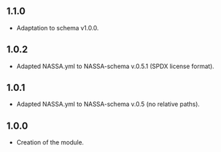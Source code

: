 ## 1.1.0
- Adaptation to schema v1.0.0.
## 1.0.2
- Adapted NASSA.yml to NASSA-schema v.0.5.1 (SPDX license format).
## 1.0.1
- Adapted NASSA.yml to NASSA-schema v.0.5 (no relative paths).
## 1.0.0
- Creation of the module.